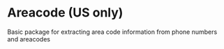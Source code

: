 # Areacode (US only)
Basic package for extracting area code information from phone numbers and areacodes

